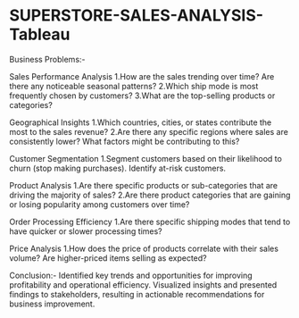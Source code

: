 # SUPERSTORE-SALES-ANALYSIS-Tableau

Business Problems:-

Sales Performance Analysis
1.How are the sales trending over time? Are there any noticeable seasonal patterns?
2.Which ship mode is most frequently chosen by customers?
3.What are the top-selling products or categories?

Geographical Insights
1.Which countries, cities, or states contribute the most to the sales revenue?
2.Are there any specific regions where sales are consistently lower? What factors might be contributing to this?

Customer Segmentation
1.Segment customers based on their likelihood to churn (stop making purchases). Identify at-risk customers.

Product Analysis
1.Are there specific products or sub-categories that are driving the majority of sales?
2.Are there product categories that are gaining or losing popularity among customers over time?

Order Processing Efficiency
1.Are there specific shipping modes that tend to have quicker or slower processing times?

Price Analysis
1.How does the price of products correlate with their sales volume? Are higher-priced items selling as expected?

Conclusion:-
Identified key trends and opportunities for improving profitability and operational efficiency. Visualized insights and presented findings to stakeholders, resulting in actionable recommendations for business improvement.
